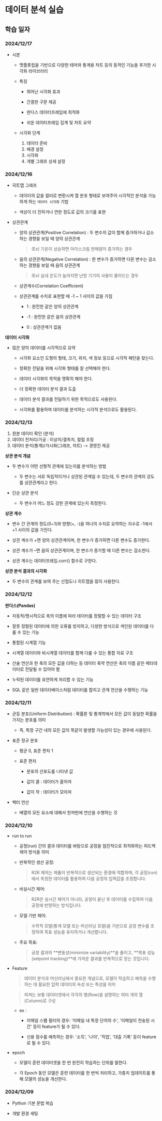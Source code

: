 # 데이터 분석 실습

## 학습 일자

### 2024/12/17

- 시본

    - 맷플롯립을 기반으로 다양한 테마와 통계용 차트 등의 동적인 기능을 추가한 시각화 라이브러리

    - 특징

        - 뛰어난 시각화 효과

        - 간결한 구문 제공

        - 판다스 데이터프레임에 최적화

        - 쉬운 데이터프레임 집계 및 차트 요약

    - 시각화 단계

        1. 데이터 준비
        2. 배경 설정
        3. 시각화
        4. 개별 그래프 상세 설정

### 2024/12/16

- 히트맵 그래프

    - 데이터의 값을 컬러로 변환시켜 열 분포 형태로 보여주어 시각적인 분석을 가능하게 하는 `데이터 시각화` 기법

    - 색상이 더 진하거나 연한 정도로 값의 크기를 표현

- 상관관계

    - 양의 상관관계(Positive Correlation) : 두 변수의 값이 함께 증가하거나 감소하는 경향을 보일 때 양의 상관관계

        > (Ex) 기온이 상승하면 아이스크림 판매량이 증가하는 경우

    - 음의 상관관계(Negative Correlation) : 한 변수가 증가하면 다른 변수는 감소하는 경향을 보일 때 음의 상관관계

        > (Ex) 실내 온도가 높아지면 난방 기기의 사용이 줄어드는 경우

    - 상관계수(Correlation Coefficient)
    
    - 상관관계를 수치로 표현할 때 -1 ~ 1 사이의 값을 가짐

        - 1 : 완전한 같은 양의 상관관계
        
        - -1 : 완전한 같은 음의 상관관계
        
        - 0 : 상관관계가 없음

**데이터 시각화**

- 많은 양의 데이터를 시각적으로 요약
    
    - 시각화 요소인 도형의 형태, 크기, 위치, 색 정보 등으로 시각적 패턴을 찾는다.
    
    - 정확한 전달을 위해 시각화 형태를 잘 선택해야 한다.
    
    - 데이터 시각화의 목적을 명확히 해야 한다.
    
    - 더 정확한 데이터 분석 결과 도출
    
    - 데이터 분석 결과를 전달하기 위한 목적으로도 사용된다.
    
    - 시각화를 활용하여 데이터를 분석하는 시각적 분석으로도 활용된다.

### 2024/12/13

1. 원본 데이터 확인 (분석)
2. 데이터 전처리/가공 : 이상치/결측치, 컬럼 조정
3. 데이터 분석(통계)/가시화(그래프, 차트) -> 경영진 제공

**상관 분석 개념**

- 두 변수가 어떤 선형적 관계에 있는지를 분석하는 방법
    - 두 변수는 서로 독립적이거나 상관된 관계일 수 있는데, 두 변수의 관계의 강도를 상관관계라고 한다.

- 단순 상관 분석
    - 두 변수가 어느 정도 강한 관계에 있는지 측정한다.

**상관 계수**

- 변수 간 관계의 정도(0~1)와 방향(+, -)을 하나의 수치로 요약하는 지수로 -1에서 +1 사이의 값을 가진다.

- 상관 계수가 +면 양의 상관관계이며, 한 변수가 증가하면 다른 변수도 증가한다.

- 상관 계수가 –면 음의 상관관계이며, 한 변수가 증가할 때 다른 변수는 감소한다.

- 상관 계수는 데이터프레임.corr() 함수로 구한다.

**상관 분석 결과의 시각화**  
- 두 변수의 관계를 보여 주는 산점도나 히트맵을 많이 사용한다.

### 2024/12/12

**판다스(Pandas)**

- 자동적/명시적으로 축의 이름에 따라 데이터를 정렬할 수 있는 데이터 구조

- 잘못 정렬된 데이터에 의한 오류를 방지하고, 다양한 방식으로 색인된 데이터를 다룰 수 있는 기능

- 통합된 시계열 기능

- 시계열 데이터와 비시계열 데이터를 함께 다룰 수 있는 통합 자료 구조

- 산술 연산과 한 축의 모든 값을 더하는 등 데이터 축약 연산은 축의 이름 같은 메타데이터로 전달될 수 있어야 함

- 누락된 데이터를 유연하게 처리할 수 있는 기능

- SQL 같은 일반 데이터베이스처럼 데이터를 합치고 관계 연산을 수행하는 기능

### 2024/12/11

- 균등 분포(Uniform Distribution) : 확률론 및 통계학에서 모든 값이 동일한 확률을 가지는 분포를 의미

    - 즉, 특정 구간 내의 모든 값이 똑같이 발생할 가능성이 있는 경우에 사용된다.

- 표준 정규 분포

    - 평균 0, 표준 편차 1

    - 표준 편차

        - 분포의 산포도를 나타낸 값

        - 값이 클 : 데이터가 흩어져

        - 값이 작 : 데이터가 모아져

-   벡터 연산

    -   배열의 모든 요소에 대해서 한꺼번에 연산을 수행하는 것

### 2024/12/10

- run to run

    - 공정(run) 간의 결과 데이터를 바탕으로 공정을 점진적으로 최적화하는 피드백 제어 방식을 의미

    - 반복적인 생산 공정:

        > R2R 제어는 제품이 반복적으로 생산되는 환경에 적합하며, 각 공정(run)에서 측정한 데이터를 활용하여 다음 공정의 입력값을 조정합니다.

    - 비실시간 제어:

        > R2R은 실시간 제어가 아니라, 공정이 끝난 후 데이터를 수집하여 다음 공정에 반영하는 방식입니다.

    - 모델 기반 제어:

        > 수학적 모델(통계 모델 또는 머신러닝 모델)을 기반으로 공정 변수를 조정하여 목표 성능을 유지하거나 개선합니다.

    - 주요 목표:

        > 공정 결과의 **변동성(minimize variability)**을 줄이고, **목표 성능(setpoint tracking)**에 가까운 결과를 반복적으로 얻는 것입니다.

- Feature

    > 데이터 분석과 머신러닝에서 중요한 개념으로, 모델이 학습하고 예측을 수행하는 데 필요한 입력 데이터의 속성 또는 특성을 의미
    
    > 피쳐는 보통 데이터셋에서 각각의 행(Row)을 설명하는 여러 개의 열(Column)로 구성

    - ex :
        - 이메일 스팸 필터의 경우: '이메일 내 특정 단어의 수', '이메일이 전송된 시간' 등이 feature가 될 수 있다.
        
        - 신용 점수를 예측하는 경우: '소득', '나이', '직업', '대출 기록' 등이 feature로 될 수 있다.

- epoch

    - 모델이 훈련 데이터셋을 한 번 완전히 학습하는 단위를 말한다.
    
    - 각 Epoch 동안 모델은 훈련 데이터를 한 번씩 처리하고, 가중치 업데이트를 통해 모델의 성능을 개선한다.

### 2024/12/09

-   Python 기본 문법 복습

-   개발 환경 세팅
